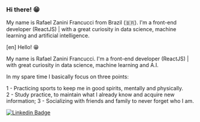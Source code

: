 ### Hi there! 😁

 My name is Rafael Zanini Francucci from Brazil (🇧🇷). I'm a front-end developer (ReactJS) | with a great curiosity in data science, machine learning and artificial intelligence.
 
[en] Hello! 😁

My name is Rafael Zanini Francucci. I'm a front-end developer (ReactJS) | with great curiosity in data science, machine learning and A.I.

In my spare time I basically focus on three points:

1 - Practicing sports to keep me in good spirits, mentally and physically.<br />
2 - Study practice, to maintain what I already know and acquire new information;
3 - Socializing with friends and family to never forget who I am.

[![Linkedin Badge](https://img.shields.io/badge/-LinkedIn-blue?style=flat-square&logo=Linkedin&logoColor=white&link=https://https://www.linkedin.com/in/rafaelzaninifrancucci/)](https://www.linkedin.com/in/rafaelzaninifrancucci/)
